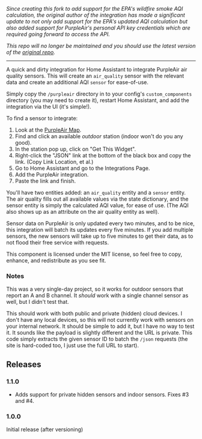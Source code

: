 _Since creating this fork to add support for the EPA's wildfire smoke AQI calculation, the original author of the integration has made a significant update to not only add support for the EPA's updated AQI calculation but also added support for PurpleAir's personal API key credentials which are required going forward to access the API._

_This repo will no longer be maintained and you should use the latest version of the [original repo](https://gitlab.com/gibwar/home-assistant-purpleair)._

---

A quick and dirty integration for Home Assistant to integrate PurpleAir
air quality sensors. This will create an `air_quality` sensor with the
relevant data and create an additional AQI `sensor` for ease-of-use.

Simply copy the `/purpleair` directory in to your config's
`custom_components` directory (you may need to create it), restart Home
Assistant, and add the integration via the UI (it's simple!).

To find a sensor to integrate:

1. Look at the [PurpleAir Map][1].
2. Find and click an available _outdoor_ station (indoor won't do you
   any good).
3. In the station pop up, click on "Get This Widget".
4. Right-click the "JSON" link at the bottom of the black box and copy
   the link. (Copy Link Location, et al.)
5. Go to Home Assistant and go to the Integrations Page.
6. Add the PurpleAir integration.
7. Paste the link and finish.

You'll have two entities added: an `air_quality` entity and a `sensor`
entity. The air quality fills out all available values via the state
dictionary, and the sensor entity is simply the calculated AQI value,
for ease of use. (The AQI also shows up as an attribute on the air
quality entity as well).

Sensor data on PurpleAir is only updated every two minutes, and to be
nice, this integration will batch its updates every five minutes. If you
add multiple sensors, the new sensors will take up to five minutes to
get their data, as to not flood their free service with requests.

This component is licensed under the MIT license, so feel free to copy,
enhance, and redistribute as you see fit.

### Notes
This was a very single-day project, so it works for outdoor sensors that
report an A and B channel. It _should_ work with a single channel sensor
as well, but I didn't test that.

This should work with both public and private (hidden) cloud devices. I
don't have any local devices, so this will not currently work with
sensors on your internal network. It should be simple to add it, but I
have no way to test it. It sounds like the payload is slightly different
and the URL is private. This code simply extracts the given sensor ID to
batch the `/json` requests (the site is hard-coded too, I just use the
full URL to start).

## Releases

### 1.1.0

* Adds support for private hidden sensors and indoor sensors. Fixes #3
  and #4.

### 1.0.0

Initial release (after versioning)

[1]: http://www.purpleair.com/map?mylocation
